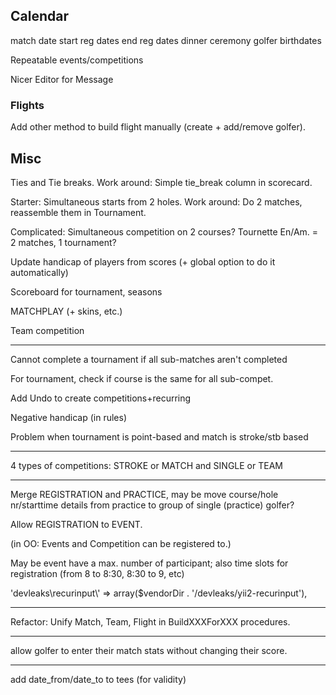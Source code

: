 Calendar
--------
match date
start reg dates
end reg dates
dinner
ceremony
golfer birthdates


Repeatable events/competitions


Nicer Editor for Message

### Flights

Add other method to build flight manually (create + add/remove golfer).


## Misc

Ties and Tie breaks. Work around: Simple tie_break column in scorecard.

Starter: Simultaneous starts from 2 holes. Work around: Do 2 matches, reassemble them in Tournament.

Complicated: Simultaneous competition on 2 courses? Tournette En/Am. = 2 matches, 1 tournament?

Update handicap of players from scores (+ global option to do it automatically)


Scoreboard for tournament, seasons



MATCHPLAY (+ skins, etc.)

Team competition


----

Cannot complete a tournament if all sub-matches aren't completed

For tournament, check if course is the same for all sub-compet.

Add Undo to create competitions+recurring

Negative handicap (in rules)


Problem when tournament is point-based and match is stroke/stb based

---------
4 types of competitions: STROKE or MATCH and SINGLE or TEAM


---------
Merge REGISTRATION and PRACTICE, may be move course/hole nr/starttime details from practice to group of single (practice) golfer?

Allow REGISTRATION to EVENT. 

(in OO: Events and Competition can be registered to.)

May be event have a max. number of participant; also time slots for registration (from 8 to 8:30, 8:30 to 9, etc)


'devleaks\\recurinput\\' => array($vendorDir . '/devleaks/yii2-recurinput'),

----------

Refactor: Unify Match, Team, Flight in BuildXXXForXXX procedures.

----------

allow golfer to enter their match stats without changing their score.

----------

add date_from/date_to to tees (for validity)


